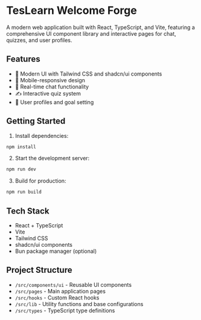 # TesLearn Welcome Forge

A modern web application built with React, TypeScript, and Vite, featuring a comprehensive UI component library and interactive pages for chat, quizzes, and user profiles.

## Features

- 🎨 Modern UI with Tailwind CSS and shadcn/ui components
- 📱 Mobile-responsive design
- 💬 Real-time chat functionality
- ✍️ Interactive quiz system
- 👤 User profiles and goal setting

## Getting Started

1. Install dependencies:
```bash
npm install
```

2. Start the development server:
```bash
npm run dev
```

3. Build for production:
```bash
npm run build
```

## Tech Stack

- React + TypeScript
- Vite
- Tailwind CSS
- shadcn/ui components
- Bun package manager (optional)

## Project Structure

- `/src/components/ui` - Reusable UI components
- `/src/pages` - Main application pages
- `/src/hooks` - Custom React hooks
- `/src/lib` - Utility functions and base configurations
- `/src/types` - TypeScript type definitions
